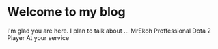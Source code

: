 # Welcome to my blog

I'm glad you are here. I plan to talk about ...
MrEkoh Proffessional Dota 2 Player
At your service
